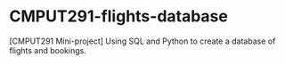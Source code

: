 # CMPUT291-flights-database
[CMPUT291 Mini-project] Using SQL and Python to create a database of flights and bookings.
